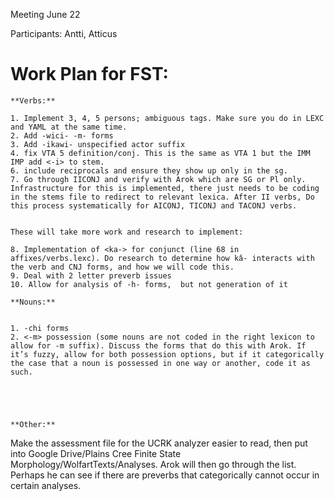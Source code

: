 Meeting June 22

Participants: Antti, Atticus

#  Work Plan for FST:

	
	**Verbs:**

	1. Implement 3, 4, 5 persons; ambiguous tags. Make sure you do in LEXC and YAML at the same time. 
	2. Add -wici- -m- forms
	3. Add -ikawi- unspecified actor suffix
	4. fix VTA 5 definition/conj. This is the same as VTA 1 but the IMM IMP add <-i> to stem.
	6. include reciprocals and ensure they show up only in the sg. 
	7. Go through IICONJ and verify with Arok which are SG or Pl only. Infrastructure for this is implemented, there just needs to be coding in the stems file to redirect to relevant lexica. After II verbs, Do this process systematically for AICONJ, TICONJ and TACONJ verbs.

	
	These will take more work and research to implement:

	8. Implementation of <ka-> for conjunct (line 68 in affixes/verbs.lexc). Do research to determine how kâ- interacts with the verb and CNJ forms, and how we will code this.
	9. Deal with 2 letter preverb issues 
	10. Allow for analysis of -h- forms,  but not generation of it

	**Nouns:**

	
	1. -chi forms
	2. <-m> possession (some nouns are not coded in the right lexicon to allow for -m suffix). Discuss the forms that do this with Arok. If it’s fuzzy, allow for both possession options, but if it categorically the case that a noun is possessed in one way or another, code it as such. 

	

	

	**Other:**

Make the assessment file for the UCRK analyzer easier to read, then put into Google Drive/Plains Cree Finite State Morphology/WolfartTexts/Analyses. Arok will then go through the list. Perhaps he can see if there are preverbs that categorically cannot occur in certain analyses.
